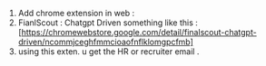 1. Add chrome extension in web :
2. FianlScout : Chatgpt Driven something like this : [https://chromewebstore.google.com/detail/finalscout-chatgpt-driven/ncommjceghfmmcioaofnflklomgpcfmb]
3. using this exten. u get the HR or recruiter email .